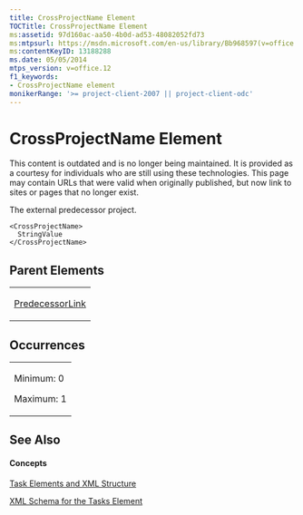 ```yaml
---
title: CrossProjectName Element
TOCTitle: CrossProjectName Element
ms:assetid: 97d160ac-aa50-4b0d-ad53-48082052fd73
ms:mtpsurl: https://msdn.microsoft.com/en-us/library/Bb968597(v=office.12)
ms:contentKeyID: 13188288
ms.date: 05/05/2014
mtps_version: v=office.12
f1_keywords:
- CrossProjectName element
monikerRange: '>= project-client-2007 || project-client-odc'
---
```


# CrossProjectName Element

This content is outdated and is no longer being maintained. It is provided as a courtesy for individuals who are still using these technologies. This page may contain URLs that were valid when originally published, but now link to sites or pages that no longer exist.

The external predecessor project.

    <CrossProjectName>
      StringValue
    </CrossProjectName>

## Parent Elements

<table>
<colgroup>
<col style="width: 100%" />
</colgroup>
<tbody>
<tr class="odd">
<td><p><a href="bb968712(v=office.12).md">PredecessorLink</a></p></td>
</tr>
</tbody>
</table>

## Occurrences

<table>
<colgroup>
<col style="width: 100%" />
</colgroup>
<tbody>
<tr class="odd">
<td><p>Minimum: 0</p>
<p>Maximum: 1</p></td>
</tr>
</tbody>
</table>

## See Also

#### Concepts

[Task Elements and XML Structure](bb968475\(v=office.12\).md)

[XML Schema for the Tasks Element](bb968415\(v=office.12\).md)

